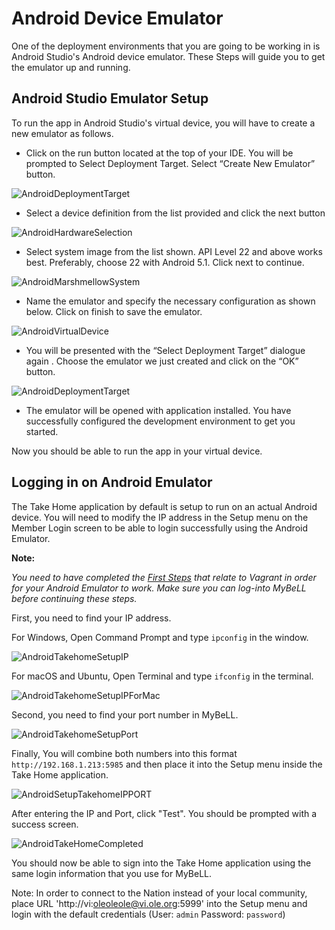 # Android Device Emulator

One of the deployment environments that you are going to be working in is Android Studio's Android device emulator. These Steps will guide you to get the emulator up and running.

## Android Studio Emulator Setup

To run the app in Android Studio's virtual device, you will have to create a new emulator as follows.

* Click on the run button located at the top of your IDE. You will be prompted to Select Deployment Target. Select “Create New Emulator” button.

![AndroidDeploymentTarget](images/vi-android-deployment-target.png)

* Select a device definition from the list provided and click the next button
           
![AndroidHardwareSelection](images/vi-android-hardware-selection.png)

* Select system image from the list shown. API Level 22 and above works best. Preferably, choose 22 with Android 5.1. Click next to continue.
	
![AndroidMarshmellowSystem](images/vi-android-marshmellow-system.png)

* Name the emulator and specify the necessary configuration as shown below. Click on finish to save the emulator. 
	
![AndroidVirtualDevice](images/vi-android-virtual-device.png)

* You will be presented with the “Select Deployment Target” dialogue again . Choose the emulator we just created and click on the “OK” button.

![AndroidDeploymentTarget](images/vi-android-deployment-target.png)

* The emulator will be opened with application installed. You have successfully configured the development environment to get you started.

Now you should be able to run the app in your virtual device.

## Logging in on Android Emulator

The Take Home application by default is setup to run on an actual Android device. You will need to modify the IP address in the Setup menu on the Member Login screen to be able to login successfully using the Android Emulator.

**Note:** 

*You need to have completed the [First Steps](http://open-learning-exchange.github.io/#!pages/firststeps.md) that relate to Vagrant in order for your Android Emulator to work. Make sure you can log-into MyBeLL before continuing these steps.*

First, you need to find your IP address.

For Windows, Open Command Prompt and type ```ipconfig``` in the window.

![AndroidTakehomeSetupIP](images/vi-android-takehome-setup-ip.png)

For macOS and Ubuntu, Open Terminal and type ```ifconfig``` in the terminal.

![AndroidTakehomeSetupIPForMac](images/vi-android-takehome-setup-ip-for-osx.png)

Second, you need to find your port number in MyBeLL.

![AndroidTakehomeSetupPort](images/vi-android-takehome-setup-port.png)

Finally, You will combine both numbers into this format ```http://192.168.1.213:5985``` and then place it into the Setup menu inside the Take Home application.

![AndroidSetupTakehomeIPPORT](images/vi-android-setup-takehome-ip-port.png)

After entering the IP and Port, click "Test". You should be prompted with a success screen.

![AndroidTakeHomeCompleted](images/vi-android-takehome-completed.png)

You should now be able to sign into the Take Home application using the same login information that you use for MyBeLL.

Note: In order to connect to the Nation instead of your local community, place URL 'http://vi:oleoleole@vi.ole.org:5999' into the Setup menu and login with the default credentials (User: `admin` Password: `password`)